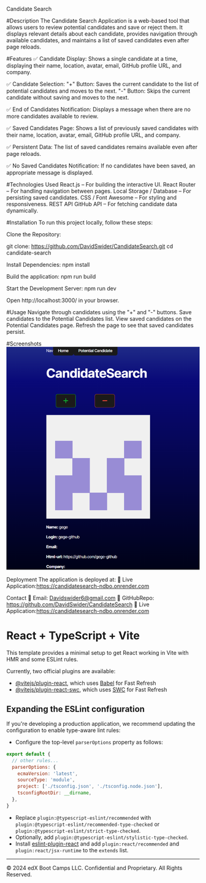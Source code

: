 Candidate Search 

#Description
The Candidate Search Application is a web-based tool that allows users to review potential candidates and save or reject them. It displays relevant details about each candidate, provides navigation through available candidates, and maintains a list of saved candidates even after page reloads.

#Features
✅ Candidate Display:
Shows a single candidate at a time, displaying their name, location, avatar, email, GitHub profile URL, and company.

✅ Candidate Selection:
"+" Button: Saves the current candidate to the list of potential candidates and moves to the next.
"-" Button: Skips the current candidate without saving and moves to the next.

✅ End of Candidates Notification:
Displays a message when there are no more candidates available to review.

✅ Saved Candidates Page:
Shows a list of previously saved candidates with their name, location, avatar, email, GitHub profile URL, and company.

✅ Persistent Data:
The list of saved candidates remains available even after page reloads.

✅ No Saved Candidates Notification:
If no candidates have been saved, an appropriate message is displayed.

#Technologies Used
React.js – For building the interactive UI.
React Router – For handling navigation between pages.
Local Storage / Database – For persisting saved candidates.
CSS / Font Awesome – For styling and responsiveness.
REST API GitHub API – For fetching candidate data dynamically.

#Installation
To run this project locally, follow these steps:

Clone the Repository:

git clone: https://github.com/DavidSwider/CandidateSearch.git
cd candidate-search

Install Dependencies:
npm install

Build the application:
npm run build

Start the Development Server:
npm run dev

Open http://localhost:3000/ in your browser.

#Usage
Navigate through candidates using the "+" and "-" buttons.
Save candidates to the Potential Candidates list.
View saved candidates on the Potential Candidates page.
Refresh the page to see that saved candidates persist.

#Screenshots
![alt text](image.png)

Deployment
The application is deployed at:
🔗 Live Application:https://candidatesearch-ndbo.onrender.com

Contact
📧 Email: Davidswider6@gmail.com
🔗 GitHubRepo: https://github.com/DavidSwider/CandidateSearch
🔗 Live Application:https://candidatesearch-ndbo.onrender.com





# React + TypeScript + Vite

This template provides a minimal setup to get React working in Vite with HMR and some ESLint rules.

Currently, two official plugins are available:

* [@vitejs/plugin-react](https://github.com/vitejs/vite-plugin-react/blob/main/packages/plugin-react/README.md), which uses [Babel](https://babeljs.io/) for Fast Refresh
* [@vitejs/plugin-react-swc](https://github.com/vitejs/vite-plugin-react-swc), which uses [SWC](https://swc.rs/) for Fast Refresh

## Expanding the ESLint configuration

If you're developing a production application, we recommend updating the configuration to enable type-aware lint rules:

* Configure the top-level `parserOptions` property as follows:

```js
export default {
  // other rules...
  parserOptions: {
    ecmaVersion: 'latest',
    sourceType: 'module',
    project: ['./tsconfig.json', './tsconfig.node.json'],
    tsconfigRootDir: __dirname,
  },
}
```

* Replace `plugin:@typescript-eslint/recommended` with `plugin:@typescript-eslint/recommended-type-checked` or `plugin:@typescript-eslint/strict-type-checked`.
* Optionally, add `plugin:@typescript-eslint/stylistic-type-checked`.
* Install [eslint-plugin-react](https://github.com/jsx-eslint/eslint-plugin-react) and add `plugin:react/recommended` and `plugin:react/jsx-runtime` to the `extends` list.

---
© 2024 edX Boot Camps LLC. Confidential and Proprietary. All Rights Reserved.
